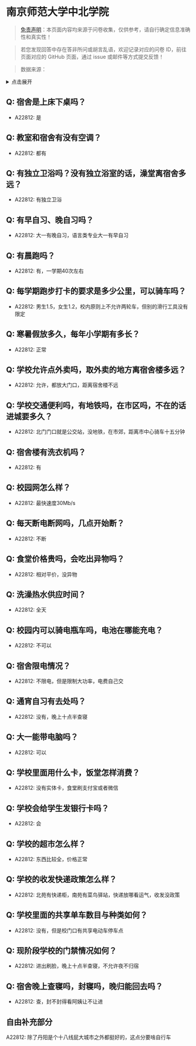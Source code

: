 # 南京师范大学中北学院

> [免责声明](https://colleges.chat/#_3)：本页面内容均来源于问卷收集，仅供参考，请自行确定信息准确性和真实性！

> 若您发现回答中存在答非所问或胡言乱语，欢迎记录对应的问卷 ID，前往页面对应的 GitHub 页面，通过 issue 或邮件等方式提交反馈！

> 数据来源：

<details><summary>点击展开</summary>
<ul>
<li>A22812: 匿名 (2024 年 06 月)</li>
</ul>
</details>

## Q: 宿舍是上床下桌吗？

- A22812: 是

## Q: 教室和宿舍有没有空调？

- A22812: 都有

## Q: 有独立卫浴吗？没有独立浴室的话，澡堂离宿舍多远？

- A22812: 有独立卫浴

## Q: 有早自习、晚自习吗？

- A22812: 大一有晚自习，语言类专业大一有早自习

## Q: 有晨跑吗？

- A22812: 有，一学期40次左右

## Q: 每学期跑步打卡的要求是多少公里，可以骑车吗？

- A22812: 男生1.5，女生1.2，校内原则上不允许两轮车，但别的滑行工具没有限定

## Q: 寒暑假放多久，每年小学期有多长？

- A22812: 正常

## Q: 学校允许点外卖吗，取外卖的地方离宿舍楼多远？

- A22812: 允许，都放大门口，距离宿舍楼不远

## Q: 学校交通便利吗，有地铁吗，在市区吗，不在的话进城要多久？

- A22812: 北门门口就是公交站，没地铁，在市郊，距离市中心骑车十五分钟

## Q: 宿舍楼有洗衣机吗？

- A22812: 有

## Q: 校园网怎么样？

- A22812: 最快速度30Mb/s

## Q: 每天断电断网吗，几点开始断？

- A22812: 不断

## Q: 食堂价格贵吗，会吃出异物吗？

- A22812: 相对平价，没异物

## Q: 洗澡热水供应时间？

- A22812: 全天

## Q: 校园内可以骑电瓶车吗，电池在哪能充电？

- A22812: 不可以

## Q: 宿舍限电情况？

- A22812: 不限电，但是限制大功率，电费自己交

## Q: 通宵自习有去处吗？

- A22812: 没有，晚上十点半查寝

## Q: 大一能带电脑吗？

- A22812: 可以

## Q: 学校里面用什么卡，饭堂怎样消费？

- A22812: 没有实体卡，食堂刷支付宝或者微信

## Q: 学校会给学生发银行卡吗？

- A22812: 会

## Q: 学校的超市怎么样？

- A22812: 东西比较全，价格正常

## Q: 学校的收发快递政策怎么样？

- A22812: 北苑有快递柜，南苑有菜鸟驿站，快递放哪看运气，收发没政策

## Q: 学校里面的共享单车数目与种类如何？

- A22812: 没有，但是校门口有共享电动车停车点

## Q: 现阶段学校的门禁情况如何？

- A22812: 进出刷脸，晚上十点半查寝，不允许夜不归宿

## Q: 宿舍晚上查寝吗，封寝吗，晚归能回去吗？

- A22812: 查，封不封得看阿姨让不让进

## 自由补充部分

A22812: 除了丹阳是个十八线屁大城市之外都挺好的，这点分要啥自行车